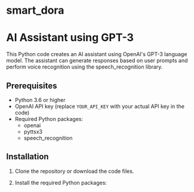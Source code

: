 # smart_dora
# AI Assistant using GPT-3

This Python code creates an AI assistant using OpenAI's GPT-3 language model. The assistant can generate responses based on user prompts and perform voice recognition using the speech_recognition library.

## Prerequisites

- Python 3.6 or higher
- OpenAI API key (replace `YOUR_API_KEY` with your actual API key in the code)
- Required Python packages:
  - openai
  - pyttsx3
  - speech_recognition

## Installation

1. Clone the repository or download the code files.

2. Install the required Python packages:
